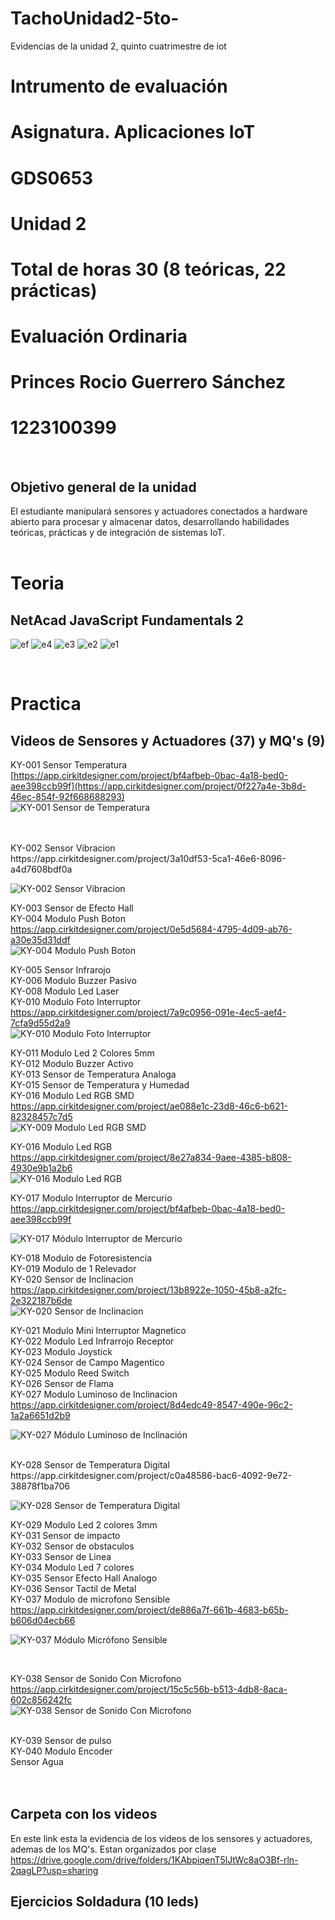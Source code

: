 # TachoUnidad2-5to-
Evidencias de la unidad 2, quinto cuatrimestre de iot

# Intrumento de evaluación
# Asignatura. Aplicaciones IoT
# GDS0653
# Unidad 2
# Total de horas 30 (8 teóricas, 22 prácticas)
# Evaluación Ordinaria 
# Princes Rocio Guerrero Sánchez 
# 1223100399
<br>

## Objetivo general de la unidad
El estudiante manipulará sensores y actuadores conectados a hardware abierto para procesar y almacenar datos, desarrollando habilidades teóricas, prácticas y de integración de sistemas IoT.
<br>
<br>

# Teoria 
## NetAcad JavaScript Fundamentals 2

![ef](https://github.com/user-attachments/assets/d3587f0a-67b7-4a09-a54a-c57a640b7c0a)
![e4](https://github.com/user-attachments/assets/e8f64290-ebeb-4440-a878-bba2073a9f1e)
![e3](https://github.com/user-attachments/assets/41539079-7985-48e0-8002-f595b73f3268)
![e2](https://github.com/user-attachments/assets/a79a0d50-c977-490b-8ba9-7d657779b759)
![e1](https://github.com/user-attachments/assets/af631adb-6d0a-4079-9add-1adc8a8a6f26)


<br>

# Practica
## Videos de Sensores y Actuadores (37) y MQ's (9)
KY-001 Sensor Temperatura
<br>
[https://app.cirkitdesigner.com/project/bf4afbeb-0bac-4a18-bed0-aee398ccb99f](https://app.cirkitdesigner.com/project/0f227a4e-3b8d-46ec-854f-92f668688293)
<br>
![KY-001  Sensor de Temperatura](https://github.com/user-attachments/assets/57a2411c-3a76-48ec-a1ca-a59faccba85a)


<br>
<br>
KY-002 Sensor Vibracion
<br>
https://app.cirkitdesigner.com/project/3a10df53-5ca1-46e6-8096-a4d7608bdf0a
<br>

![KY-002 Sensor Vibracion](https://github.com/user-attachments/assets/ce9f8666-8ef6-4b3a-95e6-63cf30a72253)

KY-003 Sensor de Efecto Hall
<br>
KY-004 Modulo Push Boton
<br>
https://app.cirkitdesigner.com/project/0e5d5684-4795-4d09-ab76-a30e35d31ddf
<br>
![KY-004  Modulo Push Boton](https://github.com/user-attachments/assets/42f526ea-753f-41b1-ae27-0ff7bc5a601e)

KY-005 Sensor Infrarojo
<br>
KY-006 Modulo Buzzer Pasivo
<br>
KY-008 Modulo Led Laser
<br>
KY-010 Modulo Foto Interruptor
<br>
https://app.cirkitdesigner.com/project/7a9c0956-091e-4ec5-aef4-7cfa9d55d2a9
<br>
![KY-010  Modulo Foto Interruptor](https://github.com/user-attachments/assets/2aa8deac-3570-45b3-8470-e6a763cb2dd9)

KY-011 Modulo Led 2 Colores 5mm
<br>
KY-012 Modulo Buzzer Activo
<br>
KY-013 Sensor de Temperatura Analoga
<br>
KY-015 Sensor de Temperatura y Humedad
<br>
KY-016 Modulo Led RGB SMD
<br>
https://app.cirkitdesigner.com/project/ae088e1c-23d8-46c6-b621-82328457c7d5
<br>
![KY-009  Modulo Led RGB SMD](https://github.com/user-attachments/assets/4a2ffb5d-a422-450d-aaba-586d1633a664)

KY-016 Modulo Led RGB 
<br>
https://app.cirkitdesigner.com/project/8e27a834-9aee-4385-b808-4930e9b1a2b6
<br>
![KY-016  Modulo Led RGB](https://github.com/user-attachments/assets/cd6b45d4-47f6-47f5-997c-ed36128deba2)

KY-017 Modulo Interruptor de Mercurio
<br>
https://app.cirkitdesigner.com/project/bf4afbeb-0bac-4a18-bed0-aee398ccb99f
<br>

![KY-017  Módulo Interruptor de Mercurio](https://github.com/user-attachments/assets/685d2212-28a8-4e31-bc59-00fcfca98623)



KY-018 Modulo de Fotoresistencia
<br>
KY-019 Modulo de 1 Relevador
<br>
KY-020 Sensor de Inclinacion
<br>
https://app.cirkitdesigner.com/project/13b8922e-1050-45b8-a2fc-2e322187b6de
<br>
![KY-020 Sensor de Inclinacion](https://github.com/user-attachments/assets/f591d7b4-e1ce-4944-bdac-1340cf6b7f30)
<br>

KY-021 Modulo Mini Interruptor Magnetico
<br>
KY-022 Modulo Led Infrarrojo Receptor
<br>
KY-023 Modulo Joystick
<br>
KY-024 Sensor de Campo Magentico
<br>
KY-025 Modulo Reed Switch
<br>
KY-026 Sensor de Flama
<br>
KY-027 Modulo Luminoso de Inclinacion
<br>
https://app.cirkitdesigner.com/project/8d4edc49-8547-490e-96c2-1a2a6651d2b9
<br>

![KY-027  Módulo Luminoso de Inclinación](https://github.com/user-attachments/assets/6887a1b3-0913-4c27-8ca0-42e06f12c7c6)


<br>
KY-028 Sensor de Temperatura Digital
<br>
https://app.cirkitdesigner.com/project/c0a48586-bac6-4092-9e72-38878f1ba706
<br>

![KY-028  Sensor de Temperatura Digital](https://github.com/user-attachments/assets/cb70471f-0bf4-442f-ab1c-2a56352b86ae)

KY-029 Modulo Led 2 colores 3mm
<br>
KY-031 Sensor de impacto
<br>
KY-032 Sensor de obstaculos
<br>
KY-033 Sensor de Linea
<br>
KY-034 Modulo Led 7 colores
<br>
KY-035 Sensor Efecto Hall Analogo
<br>
KY-036 Sensor Tactil de Metal
<br>
KY-037 Modulo de microfono Sensible
<br>
https://app.cirkitdesigner.com/project/de886a7f-661b-4683-b65b-b606d04ecb66
<br>

![KY-037  Módulo Micrófono Sensible](https://github.com/user-attachments/assets/ee7f5b84-db8e-475d-9a4c-35abf2ebd6af)

<br>

KY-038 Sensor de Sonido Con Microfono
<br>
https://app.cirkitdesigner.com/project/15c5c56b-b513-4db8-8aca-602c856242fc
<br>
![KY-038 Sensor de Sonido Con Microfono](https://github.com/user-attachments/assets/ea320cb7-5269-4346-a5b1-f3d5eb270f60)

<br>
KY-039 Sensor de pulso
<br>
KY-040 Modulo Encoder
<br>
Sensor Agua
<br>
<br>
<br>

## Carpeta con los videos
En este link esta la evidencia de los videos de los sensores y actuadores, ademas de los MQ's. Estan organizados por clase
https://drive.google.com/drive/folders/1KAbpiqenT5lJtWc8aO3Bf-rln-2qagLP?usp=sharing




## Ejercicios Soldadura (10 leds)


<br>
<br>

